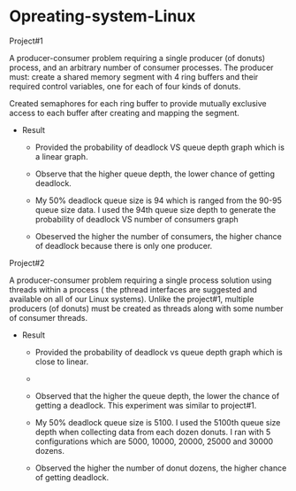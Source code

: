 # Opreating-system-Linux
Project#1

A producer-consumer problem requiring a single producer (of donuts) process, and an arbitrary number of consumer processes. The producer must: create a shared memory segment with 4 ring buffers and their required control variables, one for each of four kinds of donuts.

Created semaphores for each ring buffer to provide mutually exclusive access to each buffer after creating and mapping the segment.

- Result 
  - Provided the probability of deadlock VS queue depth graph which is a linear graph.
  
  - Observe that the higher queue depth, the lower chance of getting deadlock.
  
  - My 50% deadlock queue size is 94 which is ranged from the 90-95 queue size data. I used the 94th queue size depth to generate the probability of deadlock VS number   of consumers graph
  
  - Obeserved the higher the number of consumers, the higher chance of deadlock because there is only one producer.


Project#2

A producer-consumer problem requiring a single process solution using threads within a process ( the pthread interfaces are suggested and available on all of our Linux systems). Unlike the project#1, multiple producers (of donuts) must be created as threads along with some number of consumer threads.

- Result
  - Provided the probability of deadlock vs queue depth graph which is close to linear. 
  -
  - Observed that the higher the queue depth, the lower the chance of getting a deadlock. This experiment was similar to project#1.
  
  - My 50% deadlock queue size is 5100. I used the 5100th queue size depth when collecting data from each dozen donuts. I ran with 5 configurations which are 5000, 
  10000, 20000, 25000 and 30000 dozens. 
  
  - Observed the higher the number of donut dozens, the higher chance of getting deadlock.  
